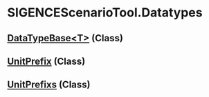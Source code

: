 # SIGENCEScenarioTool.Datatypes
## [DataTypeBase&lt;T&gt;](./T_DataTypeBase`1.md) (Class)
## [UnitPrefix](./T_UnitPrefix.md) (Class)
## [UnitPrefixs](./T_UnitPrefixs.md) (Class)
